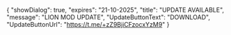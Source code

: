 {
  "showDialog": true,
  "expires": "21-10-2025",
  "title": "UPDATE AVAILABLE",
  "message": "LION MOD UPDATE",
  "UpdateButtonText": "DOWNLOAD",
  "UpdateButtonUrl": "https://t.me/+zZ9BjiCFzocxYzM9"
}
